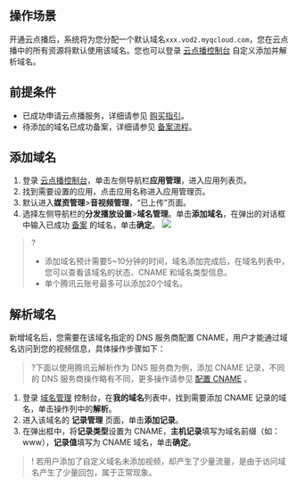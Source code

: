 ## 操作场景
开通云点播后，系统将为您分配一个默认域名`xxx.vod2.myqcloud.com`，您在云点播中的所有资源将默认使用该域名。您也可以登录 [云点播控制台](https://console.cloud.tencent.com/vod/overview) 自定义添加并解析域名。
## 前提条件
- 已成功申请云点播服务，详细请参见 [购买指引](https://cloud.tencent.com/document/product/266/2839)。
- 待添加的域名已成功备案，详细请参见 [备案流程](https://cloud.tencent.com/document/product/243/18909)。

## 添加域名
1. 登录 [云点播控制台](https://console.cloud.tencent.com/vod)，单击左侧导航栏**应用管理**，进入应用列表页。
2. 找到需要设置的应用，点击应用名称进入应用管理页。
3. 默认进入**媒资管理**>**音视频管理**，“已上传”页面。
2. 选择左侧导航栏的**分发播放设置**>**域名管理**。单击**添加域名**，在弹出的对话框中输入已成功 [备案](https://cloud.tencent.com/document/product/243/18909) 的域名，单击**确定**。
![](https://main.qcloudimg.com/raw/9a34a03f8282d8750f12d94fb1e025a9.png)
>?
>- 添加域名预计需要5~10分钟的时间，域名添加完成后，在域名列表中，您可以查看该域名的状态、CNAME 和域名类型信息。
>- 单个腾讯云账号最多可以添加20个域名。
 
## 解析域名
新增域名后，您需要在该域名指定的 DNS 服务商配置 CNAME，用户才能通过域名访问到您的视频信息，具体操作步骤如下：
>?下面以使用腾讯云解析作为 DNS 服务商为例，添加 CNAME 记录，不同的 DNS 服务商操作略有不同，更多操作请参见 [配置 CNAME](https://cloud.tencent.com/document/product/266/59211) 。

1. 登录 [域名管理](https://console.cloud.tencent.com/domain) 控制台，在**我的域名**列表中，找到需要添加 CNAME 记录的域名，单击操作列中的**解析**。
2. 进入该域名的 **记录管理** 页面，单击**添加记录**。
3. 在弹出框中，将**记录类型**设置为 CNAME，**主机记录**填写为域名前缀（如：www），**记录值**填写为 CNAME 域名，单击**确定**。

>! 若用户添加了自定义域名未添加视频，却产生了少量流量，是由于访问域名产生了少量回包，属于正常现象。


